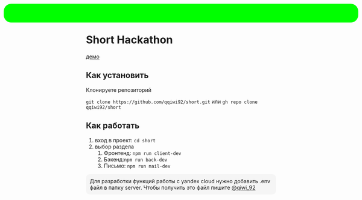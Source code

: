<div style="position: absolute; top: 10px; left: 10px; right: 10px; background: #141414; height: 50px; background: #00ff00; border-radius: 20px; "></div>

# Short Hackathon

[демо](https://lems.vercel.app/)

## Как установить

Клонируете репозиторий

`git clone https://github.com/qqiwi92/short.git`
или
`gh repo clone qqiwi92/short`

## Как работать

1. вход в проект: `cd short`
2. выбор раздела
   1. Фронтенд: `npm run client-dev`
   2. Бэкенд:`npm run back-dev`
   3. Письмо: `npm run mail-dev`

<div style="border-radius: 10px; background-color: #f5f5f5; padding: 10px;margin: 10px 0px">Для разработки функций работы с yandex cloud нужно добавить .env файл в папку server. Чтобы получить это файл пишите <a href="https://t.me/qiwi_92">@qiwi_92</a></div>
